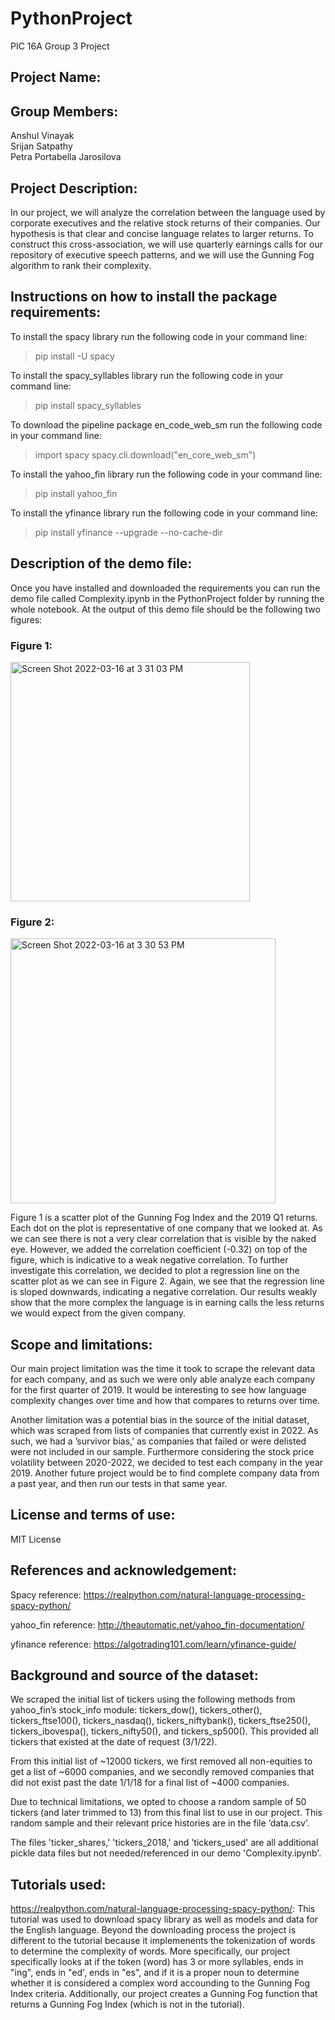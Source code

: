 # PythonProject
PIC 16A Group 3 Project

## Project Name:

## Group Members:
  Anshul Vinayak  
  Srijan Satpathy  
  Petra Portabella Jarosilova  

## Project Description:
In our project, we will analyze the correlation between the language used by corporate executives and the relative stock returns of their companies. Our hypothesis is that clear and concise language relates to larger returns. To construct this cross-association, we will use quarterly earnings calls for our repository of executive speech patterns, and we will use the Gunning Fog algorithm to rank their complexity. 

## Instructions on how to install the package requirements:
To install the spacy library run the following code in your command line:
>pip install -U spacy
  
To install the spacy_syllables library run the following code in your command line:
>pip install spacy_syllables
  
To download the pipeline package en_code_web_sm run the following code in your command line:
>import spacy
>spacy.cli.download("en_core_web_sm")


To install the yahoo_fin library run the following code in your command line:

>pip install yahoo_fin

To install the yfinance library run the following code in your command line:

>pip install yfinance --upgrade --no-cache-dir

## Description of the demo file:
Once you have installed and downloaded the requirements you can run the demo file called Complexity.ipynb in the PythonProject folder by running the whole notebook.
At the output of this demo file should be the following two figures:
### Figure 1:
<img width="383" alt="Screen Shot 2022-03-16 at 3 31 03 PM" src="https://user-images.githubusercontent.com/97066940/158702483-03fd795b-0cb7-42a8-a82d-284068ac2d76.png">

### Figure 2:
<img width="424" alt="Screen Shot 2022-03-16 at 3 30 53 PM" src="https://user-images.githubusercontent.com/97066940/158702505-ac0bfd91-df4e-4a79-9f5e-9f128bf752ba.png">

Figure 1 is a scatter plot of the Gunning Fog Index and the 2019 Q1 returns. Each dot on the plot is representative of one company that we looked at. As we can see there is not a very clear correlation that is visible by the naked eye. However, we added the correlation coefficient (-0.32) on top of the figure, which is indicative to a weak negative correlation.
To further investigate this correlation, we decided to plot a regression line on the scatter plot as we can see in Figure 2. Again, we see that the regression line is sloped downwards, indicating a negative correlation. 
Our results weakly show that the more complex the language is in earning calls the less returns we would expect from the given company.

## Scope and limitations:
Our main project limitation was the time it took to scrape the relevant data for each company, and as such we were only able analyze each company for the first quarter of 2019. It would be interesting to see how language complexity changes over time and how that compares to returns over time.

Another limitation was a potential bias in the source of the initial dataset, which was scraped from lists of companies that currently exist in 2022. As such, we had a ’survivor bias,’ as companies that failed or were delisted were not included in our sample. Furthermore considering the stock price volatility between 2020-2022, we decided to test each company in the year 2019. Another future project would be to find complete company data from a past year, and then run our tests in that same year.

## License and terms of use: 
MIT License

## References and acknowledgement:
Spacy reference: https://realpython.com/natural-language-processing-spacy-python/

yahoo_fin reference: http://theautomatic.net/yahoo_fin-documentation/

yfinance reference: https://algotrading101.com/learn/yfinance-guide/

## Background and source of the dataset:

We scraped the initial list of tickers using the following methods from yahoo_fin’s stock_info module: tickers_dow(), tickers_other(), tickers_ftse100(), tickers_nasdaq(), tickers_niftybank(), tickers_ftse250(), tickers_ibovespa(), tickers_nifty50(), and tickers_sp500(). This provided all tickers that existed at the date of request (3/1/22).

From this initial list of ~12000 tickers, we first removed all non-equities to get a list of ~6000 companies, and we secondly removed companies that did not exist past the date 1/1/18 for a final list of ~4000 companies.

Due to technical limitations, we opted to choose a random sample of 50 tickers (and later trimmed to 13) from this final list to use in our project. This random sample and their relevant price histories are in the file ‘data.csv’.

The files 'ticker_shares,' 'tickers_2018,' and 'tickers_used' are all additional pickle data files but not needed/referenced in our demo 'Complexity.ipynb'.  

## Tutorials used: 
https://realpython.com/natural-language-processing-spacy-python/: This tutorial was used to download spacy library as well as models and data for the English language. Beyond the downloading process the project is different to the tutorial because it implemenents the tokenization of words to determine the complexity of words. More specifically, our project specifically looks at if the token (word) has 3 or more syllables, ends in "ing", ends in "ed', ends in "es", and if it is a proper noun to determine whether it is considered a complex word accounding to the Gunning Fog Index criteria. Additionally, our project creates a Gunning Fog function that returns a Gunning Fog Index (which is not in the tutorial). 

